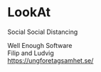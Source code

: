 # LookAt
 Social Social Distancing<br/>

 Well Enough Software<br/>
 Filip and Ludvig<br/>
 https://ungforetagsamhet.se/